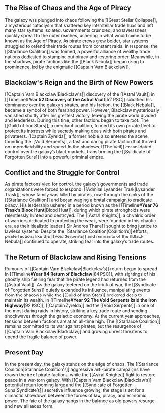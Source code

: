 ## The Rise of Chaos and the Age of Piracy

  
The galaxy was plunged into chaos following the [[Great Stellar Collapse]], a mysterious cataclysm that shattered key interstellar trade hubs and left many star systems isolated. Governments crumbled, and lawlessness quickly spread to the outer reaches, ushering in what would come to be known as the Age of Piracy. As pirate crews grew bolder, star systems struggled to defend their trade routes from constant raids. In response, the [[Starlance Coalition]] was formed, a powerful alliance of wealthy trade nations dedicated to stamping out piracy and restoring order. Meanwhile, in the shadows, pirate factions like the [[Black Nebula]] began rising to prominence, led by the enigmatic [[Captain Varn Blackclaw]].

## Blackclaw's Reign and the Birth of New Powers


[[Captain Varn Blackclaw|Blackclaw's]] discovery of the [[Astral Vault]] in [[Timeline#**Year 52 Discovery of the Astral Vault**|52 PSC]] solidified his dominance over the galaxy’s pirates, and his faction, the [[Black Nebula]], became a symbol of both fear and power. However, Blackclaw mysteriously vanished shortly after his greatest victory, leaving the pirate world divided and leaderless. During this time, other factions began to take root. The [[Guild of Iron Stars]], a merchant coalition, formed its own private fleet to protect its interests while secretly making deals with both pirates and privateers. [[Captain Zyrelda]], a former noble, also entered the scene, founding the [[Void Serpents]], a fast and daring pirate faction that thrived on unpredictability and speed. In the shadows, [[The Veil]] consolidated control over the galaxy’s black markets, transforming the [[Syndicate of Forgotten Suns]] into a powerful criminal empire.

## Conflict and the Struggle for Control


As pirate factions vied for control, the galaxy’s governments and trade organizations were forced to respond. [[Admiral Lysander Trask|Lysander Trask]], whose family was killed by pirates, rose through the ranks of the [[Starlance Coalition]] and began waging a brutal campaign to eradicate piracy. His leadership ushered in a period known as the [[Timeline#**Year 76 Trask’s Blood Hunt**|Blood Hunt]], during which pirate strongholds were relentlessly hunted and destroyed. The [[Astral Knights]], a chivalric order of warriors dedicated to protecting the weak, were founded in this chaotic era, as their idealistic leader [[Sir Andros Thane]] sought to bring justice to lawless systems. Despite the [[Starlance Coalition|Coalition’s]] efforts, pirate factions like the [[Void Serpents]] and remnants of the [[Black Nebula]] continued to operate, striking fear into the galaxy’s trade routes.

## The Return of Blackclaw and Rising Tensions


Rumours of [[Captain Varn Blackclaw|Blackclaw’s]] return began to spread in [[Timeline#**Year 84 Return of Blackclaw**|84 PSC]], with sightings of his ghostly ship fuelling fear that the pirate legend had returned from the [[Astral Vault]]. As the galaxy teetered on the brink of war, the [[Syndicate of Forgotten Suns]] quietly expanded its influence, manipulating events from the shadows while the [[Guild of Iron Stars]] brokered deals to maintain its wealth. In [[Timeline#**Year 92 The Void Serpents Raid the Iron Highway**|92 PSC]], [[Captain Zyrelda]] led the [[Void Serpents]] in one of the most daring raids in history, striking a key trade route and sending shockwaves through the galactic economy. As the current year approaches, tensions between factions are at an all-time high. The [[Starlance Coalition]] remains committed to its war against pirates, but the resurgence of [[Captain Varn Blackclaw|Blackclaw]] and growing unrest threatens to upend the fragile balance of power.

## Present Day


In the present day, the galaxy stands on the edge of chaos. The [[Starlance Coalition|Starlance Coalition's]] aggressive anti-pirate campaigns have drawn the ire of pirate factions, while the [[Astral Knights]] fight to restore peace in a war-torn galaxy. With [[Captain Varn Blackclaw|Blackclaw’s]] potential return looming large and the [[Syndicate of Forgotten Suns|Syndicate’s]] secretive influence growing, the stage is set for a climactic showdown between the forces of law, piracy, and economic power. The fate of the galaxy hangs in the balance as old powers resurge and new alliances form.
